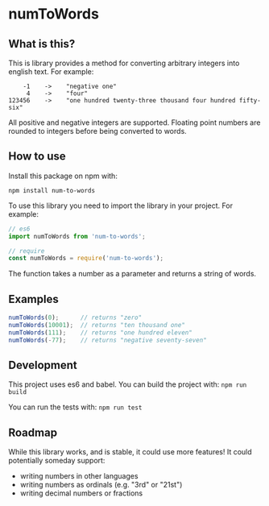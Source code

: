 # numToWords
## What is this? 
This is library provides a method for converting arbitrary integers into english text.
For example:
```
    -1    ->    "negative one"
     4    ->    "four"
123456    ->    "one hundred twenty-three thousand four hundred fifty-six"
```

All positive and negative integers are supported. Floating point numbers are rounded to integers
before being converted to words.

## How to use
Install this package on npm with:
```
npm install num-to-words
```


To use this library you need to import the library in your project. For example:
```javascript
// es6
import numToWords from 'num-to-words';

// require
const numToWords = require('num-to-words');
```

The function takes a number as a parameter and returns a string of words.

## Examples
```javascript
numToWords(0);      // returns "zero"
numToWords(10001);  // returns "ten thousand one"
numToWords(111);    // returns "one hundred eleven"
numToWords(-77);    // returns "negative seventy-seven"
```


## Development
This project uses es6 and babel. You can build the project with: `npm run build`

You can run the tests with: `npm run test`

## Roadmap
While this library works, and is stable, it could use more features! It could potentially someday support:
- writing numbers in other languages 
- writing numbers as ordinals (e.g. "3rd" or "21st")
- writing decimal numbers or fractions
